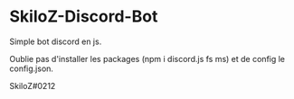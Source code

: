 # SkiloZ-Discord-Bot

Simple bot discord en js.

Oublie pas d'installer les packages (npm i discord.js fs ms) et de config le config.json.

SkiloZ#0212

